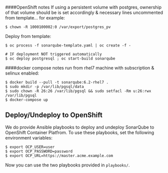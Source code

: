 ####OpenShift notes
If using a persistent volume with postgres, ownership of that volume should be is set accordingly & necessary lines uncommented from template... for example:
```shell
$ chown -R 1000100002:0 /var/export/postgres_pv
```
Deploy from template:
```shell
$ oc process -f sonarqube-template.yaml | oc create -f -

# IF deployment NOT triggered automatically
$ oc deploy postgresql ; oc start-build sonarqube
```
####docker compose notes
run from rhel7 machine with subscription & selinux enabled:
```shell
$ docker build --pull -t sonarqube:6.2-rhel7 .
$ sudo mkdir -p /var/lib/pgsql/data
$ sudo chown -R 26:26 /var/lib/pgsql && sudo setfacl -Rm u:26:rwx /var/lib/pgsql
$ docker-compose up
```

## Deploy/Undeploy to OpenShift

We do provide Ansible playbooks to deploy and undeploy SonarQube to OpenShift Container Platfrom.
To use these playbooks, set the following environment variables:

```
$ export OCP_USER=user
$ export OCP_PASSWORD=password
$ export OCP_URL=https://master.acme.example.com
```

Now you can use the two playbooks provided in `playbooks/`.